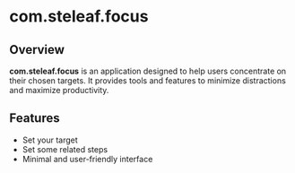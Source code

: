 # com.steleaf.focus

## Overview

**com.steleaf.focus** is an application designed to help users concentrate on their chosen targets. It provides tools and features to minimize distractions and maximize productivity.

## Features

- Set your target
- Set some related steps
- Minimal and user-friendly interface


